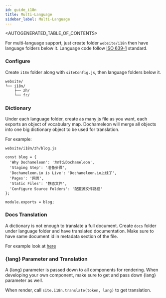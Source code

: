 ```yaml
---
id: guide_i18n
title: Multi-Language
sidebar_label: Multi-Language
---
```


<AUTOGENERATED_TABLE_OF_CONTENTS>

For multi-language support, just create folder `website/i18n` then have language folders below it. Language code follow [ISO 639-1](https://en.wikipedia.org/wiki/ISO_639-1) standard.

### Configure

Create `i18n` folder along with `siteConfig.js`, then language folders below it.

```bash
website/
└── i18n/
    ├── zh/
    └── fr/
```

### Dictionary

Under each language folder, create as many js file as you want, each exports an object of vocabulary map. Dochameleon will merge all objects into one big dictionary object to be used for translation.

For example:

`website/i18n/zh/blog.js`
```
const blog = {
  'Why Dochameleon': '为什么Dochameleon',
  'Staging Step': '准备步骤',
  'Dochameleon.io is Live': 'Dochameleon.io上线了',
  'Pages': '网页',
  'Static Files': '静态文件',
  'Configure Source Folders': '配置源文件路径'
};

module.exports = blog;
```

### Docs Translation

A dictionary is not enough to translate a full document. Create `docs` folder under language folder and have translated documentation. Make sure to have same document id in metadata section of the file.

For example look at [here](https://github.com/richardzcode/Dochameleon/tree/master/website/i18n/zh/docs)

### {lang} Parameter and Translation

A {lang} parameter is passed down to all components for rendering. When developing your own component, make sure to get and pass down {lang} parameter as well.

When render, call `site.i18n.translate(token, lang)` to get translation.

